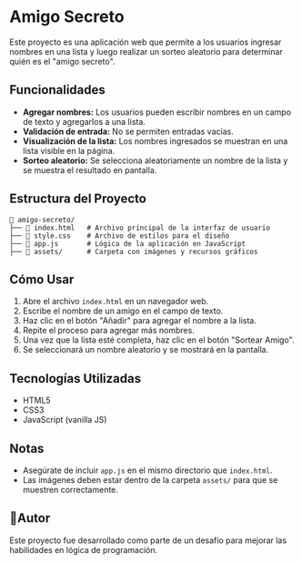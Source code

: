 # Amigo Secreto

Este proyecto es una aplicación web que permite a los usuarios ingresar nombres en una lista y luego realizar un sorteo aleatorio para determinar quién es el "amigo secreto".

## Funcionalidades

- **Agregar nombres:** Los usuarios pueden escribir nombres en un campo de texto y agregarlos a una lista.
- **Validación de entrada:** No se permiten entradas vacías.
- **Visualización de la lista:** Los nombres ingresados se muestran en una lista visible en la página.
- **Sorteo aleatorio:** Se selecciona aleatoriamente un nombre de la lista y se muestra el resultado en pantalla.

## Estructura del Proyecto

```
📂 amigo-secreto/
├── 📄 index.html   # Archivo principal de la interfaz de usuario
├── 📄 style.css    # Archivo de estilos para el diseño
├── 📄 app.js       # Lógica de la aplicación en JavaScript
├── 📂 assets/      # Carpeta con imágenes y recursos gráficos
```

##  Cómo Usar

1. Abre el archivo `index.html` en un navegador web.
2. Escribe el nombre de un amigo en el campo de texto.
3. Haz clic en el botón "Añadir" para agregar el nombre a la lista.
4. Repite el proceso para agregar más nombres.
5. Una vez que la lista esté completa, haz clic en el botón "Sortear Amigo".
6. Se seleccionará un nombre aleatorio y se mostrará en la pantalla.

## Tecnologías Utilizadas

- HTML5
- CSS3
- JavaScript (vanilla JS)

## Notas

- Asegúrate de incluir `app.js` en el mismo directorio que `index.html`.
- Las imágenes deben estar dentro de la carpeta `assets/` para que se muestren correctamente.

## 📖Autor

Este proyecto fue desarrollado como parte de un desafío para mejorar las habilidades en lógica de programación.



